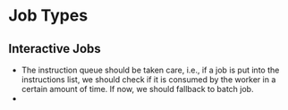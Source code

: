 # Job Types

## Interactive Jobs

* The instruction queue should be taken care, i.e., if a job is put into the instructions list, we should check if it is consumed by the worker in a certain amount of time. If now, we should fallback to batch job.
* 